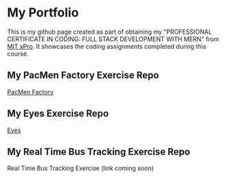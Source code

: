 # My Portfolio
This is my github page created as part of obtaining my "PROFESSIONAL CERTIFICATE IN CODING: FULL STACK DEVELOPMENT WITH MERN" from [MIT xPro](https://xpro.mit.edu/).
It showcases the coding assignments completed during this course.

## My PacMen Factory Exercise Repo
<a href="http://jodytburch.github.io/pacmen-factory"> PacMen Factory </a>

## My Eyes Exercise Repo
<a href="http://jodytburch.github.io/eyes-exercise"> Eyes </a>

## My Real Time Bus Tracking Exercise Repo
Real Time Bus Tracking Exercise (link coming soon)


